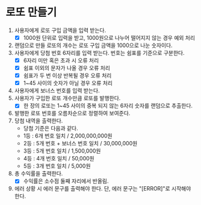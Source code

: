# 로또 만들기
1. 사용자에게 로또 구입 금액을 입력 받는다.
    -[x] 1000원 단위로 입력을 받고, 1000원으로 나누어 떨어지지 않는 경우 예외 처리
2. 랜덤으로 만들 로또의 개수는 로또 구입 금액을 1000으로 나눈 숫자이다.
3. 사용자에게 당첨 번호 6자리를 입력 받는다. 번호는 쉼표를 기준으로 구분한다.
    -[x] 6자리 미만 혹은 초과 시 오류 처리
    -[x] 쉼표 이외의 문자가 나올 경우 오류 처리
    -[x] 쉼표가 두 번 이상 반복될 경우 오류 처리
    -[x] 1~45 사이의 숫자가 아닐 경우 오류 처리
4. 사용자에게 보너스 번호를 입력 받는다.
5. 사용자가 구입한 로또 개수만큼 로또를 발행한다.
    -[x] 한 장의 로또는 1~45 사이의 중복 되지 않는 6자리 숫자를 랜덤으로 추출한다.
6. 발행한 로또 번호를 오름차순으로 정렬하여 보여준다.
7. 당첨 내역을 출력한다.
    - 당첨 기준은 다음과 같다.
    - 1등 : 6개 번호 일치 / 2,000,000,000원
    - 2등 : 5개 번호 + 보너스 번호 일치 / 30,000,000원
    - 3등 : 5개 번호 일치 / 1,500,000원
    - 4등 : 4개 번호 일치 / 50,000원
    - 5등 : 3개 번호 일치 / 5,000원
8. 총 수익률을 출력한다.
    -[x] 수익률은 소수점 둘째 자리에서 반올림.
9. 에러 상황 시 에러 문구를 출력해야 한다. 단, 에러 문구는 "[ERROR]"로 시작해야 한다.